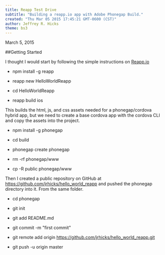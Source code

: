 ```yaml
---
title: Reapp Test Drive
subtitle: "Building a reapp.io app with Adobe Phonegap Build."
created: "Thu Mar 05 2015 17:45:21 GMT-0600 (CST)"
author: Jeffrey R. Hicks
theme: bs3
---
```


March 5, 2015

##Getting Started

I thought I would start by following the simple instructions on [Reapp.io](http://reapp.io)

* npm install -g reapp

* reapp new HelloWorldReapp

* cd HelloWorldReapp

* reapp build ios

This builds the html, js, and css assets needed for a phonegap/cordova hybrid app, but we need to create a base cordova app with the cordova CLI and copy the assets into the project.

* npm install -g phonegap

* cd build

* phonegap create phonegap

* rm -rf phonegap/www

* cp -R public phonegap/www

Then I created a public repository on GitHub at https://github.com/jrhicks/hello_world_reapp and pushed the phonegap directory into it.  From the same folder.

* cd phonegap

* git init

* git add README.md

* git commit -m "first commit"

* git remote add origin https://github.com/jrhicks/hello_world_reapp.git

* git push -u origin master
